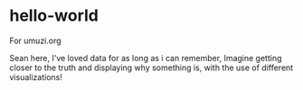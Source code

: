 # hello-world
For umuzi.org

Sean here, I've loved data for as long as i can remember, Imagine getting closer to the truth and displaying why something is, with the use of different visualizations!
